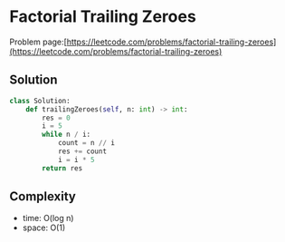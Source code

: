 # Factorial Trailing Zeroes

Problem page:[https://leetcode.com/problems/factorial-trailing-zeroes](https://leetcode.com/problems/factorial-trailing-zeroes)

## Solution

```python
class Solution:
    def trailingZeroes(self, n: int) -> int:
        res = 0
        i = 5
        while n / i:
            count = n // i
            res += count
            i = i * 5
        return res
```

## Complexity

- time: O(log n)
- space: O(1)
